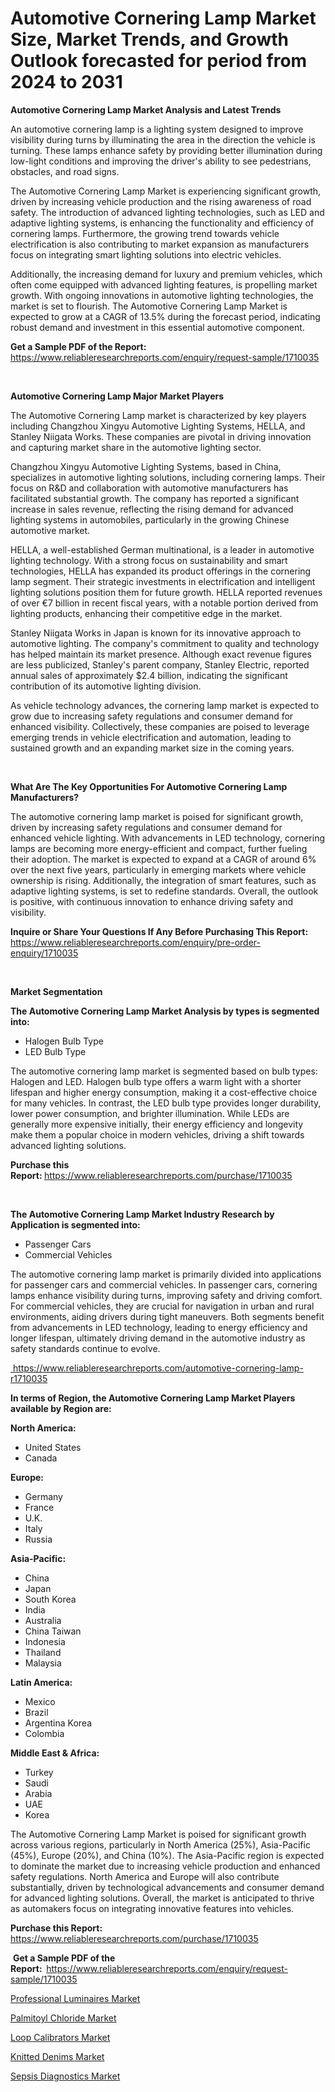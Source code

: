 <p><h1>Automotive Cornering Lamp Market Size, Market Trends, and Growth Outlook forecasted for period from 2024 to 2031</h1></p><p><strong>Automotive Cornering Lamp Market Analysis and Latest Trends</strong></p>
<p><p>An automotive cornering lamp is a lighting system designed to improve visibility during turns by illuminating the area in the direction the vehicle is turning. These lamps enhance safety by providing better illumination during low-light conditions and improving the driver's ability to see pedestrians, obstacles, and road signs.</p><p>The Automotive Cornering Lamp Market is experiencing significant growth, driven by increasing vehicle production and the rising awareness of road safety. The introduction of advanced lighting technologies, such as LED and adaptive lighting systems, is enhancing the functionality and efficiency of cornering lamps. Furthermore, the growing trend towards vehicle electrification is also contributing to market expansion as manufacturers focus on integrating smart lighting solutions into electric vehicles.</p><p>Additionally, the increasing demand for luxury and premium vehicles, which often come equipped with advanced lighting features, is propelling market growth. With ongoing innovations in automotive lighting technologies, the market is set to flourish. The Automotive Cornering Lamp Market is expected to grow at a CAGR of 13.5% during the forecast period, indicating robust demand and investment in this essential automotive component.</p></p>
<p><strong>Get a Sample PDF of the Report:&nbsp;</strong> <a href="https://www.reliableresearchreports.com/enquiry/request-sample/1710035?utm_campaign=123&utm_medium=2&utm_source=Github&utm_content=ia&utm_term=22102024&utm_id=automotive-cornering-lamp">https://www.reliableresearchreports.com/enquiry/request-sample/1710035</a></p>
<p>&nbsp;</p>
<p><strong>Automotive Cornering Lamp Major Market Players</strong></p>
<p><p>The Automotive Cornering Lamp market is characterized by key players including Changzhou Xingyu Automotive Lighting Systems, HELLA, and Stanley Niigata Works. These companies are pivotal in driving innovation and capturing market share in the automotive lighting sector.</p><p>Changzhou Xingyu Automotive Lighting Systems, based in China, specializes in automotive lighting solutions, including cornering lamps. Their focus on R&D and collaboration with automotive manufacturers has facilitated substantial growth. The company has reported a significant increase in sales revenue, reflecting the rising demand for advanced lighting systems in automobiles, particularly in the growing Chinese automotive market.</p><p>HELLA, a well-established German multinational, is a leader in automotive lighting technology. With a strong focus on sustainability and smart technologies, HELLA has expanded its product offerings in the cornering lamp segment. Their strategic investments in electrification and intelligent lighting solutions position them for future growth. HELLA reported revenues of over €7 billion in recent fiscal years, with a notable portion derived from lighting products, enhancing their competitive edge in the market.</p><p>Stanley Niigata Works in Japan is known for its innovative approach to automotive lighting. The company's commitment to quality and technology has helped maintain its market presence. Although exact revenue figures are less publicized, Stanley's parent company, Stanley Electric, reported annual sales of approximately $2.4 billion, indicating the significant contribution of its automotive lighting division.</p><p>As vehicle technology advances, the cornering lamp market is expected to grow due to increasing safety regulations and consumer demand for enhanced visibility. Collectively, these companies are poised to leverage emerging trends in vehicle electrification and automation, leading to sustained growth and an expanding market size in the coming years.</p></p>
<p>&nbsp;</p>
<p><strong>What Are The Key Opportunities For Automotive Cornering Lamp Manufacturers?</strong></p>
<p><p>The automotive cornering lamp market is poised for significant growth, driven by increasing safety regulations and consumer demand for enhanced vehicle lighting. With advancements in LED technology, cornering lamps are becoming more energy-efficient and compact, further fueling their adoption. The market is expected to expand at a CAGR of around 6% over the next five years, particularly in emerging markets where vehicle ownership is rising. Additionally, the integration of smart features, such as adaptive lighting systems, is set to redefine standards. Overall, the outlook is positive, with continuous innovation to enhance driving safety and visibility.</p></p>
<p><strong>Inquire or Share Your Questions If Any Before Purchasing This Report:</strong> <a href="https://www.reliableresearchreports.com/enquiry/pre-order-enquiry/1710035?utm_campaign=123&utm_medium=2&utm_source=Github&utm_content=ia&utm_term=22102024&utm_id=automotive-cornering-lamp">https://www.reliableresearchreports.com/enquiry/pre-order-enquiry/1710035</a></p>
<p>&nbsp;</p>
<p><strong>Market Segmentation</strong></p>
<p><strong>The Automotive Cornering Lamp Market Analysis by types is segmented into:</strong></p>
<p><ul><li>Halogen Bulb Type</li><li>LED Bulb Type</li></ul></p>
<p><p>The automotive cornering lamp market is segmented based on bulb types: Halogen and LED. Halogen bulb type offers a warm light with a shorter lifespan and higher energy consumption, making it a cost-effective choice for many vehicles. In contrast, the LED bulb type provides longer durability, lower power consumption, and brighter illumination. While LEDs are generally more expensive initially, their energy efficiency and longevity make them a popular choice in modern vehicles, driving a shift towards advanced lighting solutions.</p></p>
<p><strong>Purchase this Report:&nbsp;</strong><a href="https://www.reliableresearchreports.com/purchase/1710035?utm_campaign=123&utm_medium=2&utm_source=Github&utm_content=ia&utm_term=22102024&utm_id=automotive-cornering-lamp">https://www.reliableresearchreports.com/purchase/1710035</a></p>
<p>&nbsp;</p>
<p><strong>The Automotive Cornering Lamp Market Industry Research by Application is segmented into:</strong></p>
<p><ul><li>Passenger Cars</li><li>Commercial Vehicles</li></ul></p>
<p><p>The automotive cornering lamp market is primarily divided into applications for passenger cars and commercial vehicles. In passenger cars, cornering lamps enhance visibility during turns, improving safety and driving comfort. For commercial vehicles, they are crucial for navigation in urban and rural environments, aiding drivers during tight maneuvers. Both segments benefit from advancements in LED technology, leading to energy efficiency and longer lifespan, ultimately driving demand in the automotive industry as safety standards continue to evolve.</p></p>
<p><a href="https://www.reliableresearchreports.com/automotive-cornering-lamp-r1710035?utm_campaign=123&utm_medium=2&utm_source=Github&utm_content=ia&utm_term=22102024&utm_id=automotive-cornering-lamp">&nbsp;https://www.reliableresearchreports.com/automotive-cornering-lamp-r1710035</a></p>
<p><strong>In terms of Region, the Automotive Cornering Lamp Market Players available by Region are:</strong></p>
<p>
    <p> <strong> North America: </strong>
        <ul>
            <li>United States</li>
            <li>Canada</li>
        </ul>
        </p> 
    <p> <strong> Europe: </strong>
        <ul>
            <li>Germany</li>
            <li>France</li>
            <li>U.K.</li>
            <li>Italy</li>
            <li>Russia</li>
        </ul>
        </p> 
    <p> <strong> Asia-Pacific: </strong>
        <ul>
            <li>China</li>
            <li>Japan</li>
            <li>South Korea</li>
            <li>India</li>
            <li>Australia</li>
            <li>China Taiwan</li>
            <li>Indonesia</li>
            <li>Thailand</li>
            <li>Malaysia</li>
        </ul>
        </p> 
    <p> <strong> Latin America: </strong>
        <ul>
            <li>Mexico</li>
            <li>Brazil</li>
            <li>Argentina Korea</li>
            <li>Colombia</li>
        </ul>
        </p> 
    <p> <strong> Middle East & Africa: </strong>
        <ul>
            <li>Turkey</li>
            <li>Saudi</li>
            <li>Arabia</li>
            <li>UAE</li>
            <li>Korea</li>
        </ul>
    </p>
    </p>
<p><p>The Automotive Cornering Lamp Market is poised for significant growth across various regions, particularly in North America (25%), Asia-Pacific (45%), Europe (20%), and China (10%). The Asia-Pacific region is expected to dominate the market due to increasing vehicle production and enhanced safety regulations. North America and Europe will also contribute substantially, driven by technological advancements and consumer demand for advanced lighting solutions. Overall, the market is anticipated to thrive as automakers focus on integrating innovative features into vehicles.</p></p>
<p><strong>Purchase this Report: </strong><a href="https://www.reliableresearchreports.com/purchase/1710035?utm_campaign=123&utm_medium=2&utm_source=Github&utm_content=ia&utm_term=22102024&utm_id=automotive-cornering-lamp">https://www.reliableresearchreports.com/purchase/1710035</a></p>
<p>&nbsp;<strong>Get a Sample PDF of the Report:&nbsp;&nbsp;</strong><a href="https://www.reliableresearchreports.com/enquiry/request-sample/1710035?utm_campaign=123&utm_medium=2&utm_source=Github&utm_content=ia&utm_term=22102024&utm_id=automotive-cornering-lamp">https://www.reliableresearchreports.com/enquiry/request-sample/1710035</a></p>
<p><strong></strong></p>
<p><p><a href="https://issuu.com/reportprime-2/docs/professional-luminaires-market-size_3a8c8dbab00f9c?utm_campaign=123&utm_medium=2&utm_source=Github&utm_content=ia&utm_term=22102024&utm_id=automotive-cornering-lamp">Professional Luminaires Market</a></p><p><a href="https://github.com/JamesCox407/Market-Research-Report-List-1/blob/main/palmitoyl-chloride-market.md?utm_campaign=123&utm_medium=2&utm_source=Github&utm_content=ia&utm_term=22102024&utm_id=automotive-cornering-lamp">Palmitoyl Chloride Market</a></p><p><a href="https://issuu.com/reportprime-2/docs/loop-calibrators-market-size-2030.p_fef0a76350bd69?utm_campaign=123&utm_medium=2&utm_source=Github&utm_content=ia&utm_term=22102024&utm_id=automotive-cornering-lamp">Loop Calibrators Market</a></p><p><a href="https://github.com/tacitam515l/Market-Research-Report-List-1/blob/main/knitted-denims-market.md?utm_campaign=123&utm_medium=2&utm_source=Github&utm_content=ia&utm_term=22102024&utm_id=automotive-cornering-lamp">Knitted Denims Market</a></p><p><a href="https://www.linkedin.com/pulse/global-sepsis-diagnostics-market-opportunities-forecast-period-zlcjf?utm_campaign=123&utm_medium=2&utm_source=Github&utm_content=ia&utm_term=22102024&utm_id=automotive-cornering-lamp">Sepsis Diagnostics Market</a></p></p>